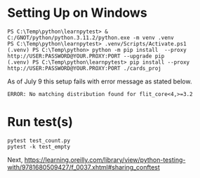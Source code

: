 # Setting Up on Windows

```
PS C:\Temp\python\learnpytest> & C:/GNOT/python/python.3.11.2/python.exe -m venv .venv
PS C:\Temp\python\learnpytest> .venv/Scripts/Activate.ps1
(.venv) PS C:\Temp\python> python -m pip install  --proxy http://USER:PASSWORD@YOUR.PROXY:PORT --upgrade pip
(.venv) PS C:\Temp\python\learnpytest> pip install --proxy http://USER:PASSWORD@YOUR.PROXY:PORT ./cards_proj
```

As of July 9 this setup fails with error message as stated below.

```
ERROR: No matching distribution found for flit_core<4,>=3.2
```

# Run test(s)

```
pytest test_count.py
pytest -k test_empty
```

Next, https://learning.oreilly.com/library/view/python-testing-with/9781680509427/f_0037.xhtml#sharing_conftest
